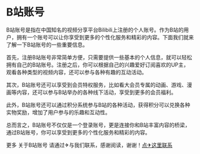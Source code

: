 # B站账号

B站账号是指在中国知名的视频分享平台Bilibili上注册的个人账号。作为B站的用户，拥有一个账号可以让你享受到更多的个性化服务和精彩的内容。下面我们就来了解一下B站账号的一些重要信息。

首先，注册B站账号非常简单方便，只需要提供一些基本的个人信息，就可以轻松拥有自己的B站账号。注册之后，你可以根据自己的兴趣爱好订阅喜欢的UP主，观看各种类型的视频内容，还可以参与各种有趣的互动活动。

其次，B站账号还可以享受到会员特权服务，比如看大会员专属的动画、游戏、漫画等内容，还可以参与B站举办的各种线下活动，享受到更多的会员福利。

此外，B站账号还可以通过积分系统参与B站的各种活动，获得积分可以兑换各种实物奖励，增加了用户参与的乐趣和互动性。

总而言之，B站账号不仅仅是一个登录账号，更是连接你和B站丰富内容的桥梁，通过B站账号，你可以享受到更多的个性化服务和精彩的内容。

更多 关于B站账号 请通过✈与我们联系，感谢阅读，谢谢！[点✈这里联系](https://gg.k02.cc)